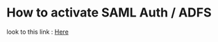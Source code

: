 # How to activate SAML Auth / ADFS

look to this link : [Here](https://blog.kveer.fr/login-nextcloud-saml-adfs/)
